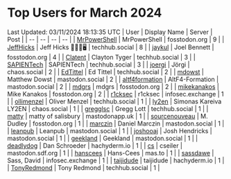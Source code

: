 # Top Users for March 2024
Last Updated: 03/11/2024 18:13:35 UTC
| User | Display Name | Server | Post |
| -- | -- | -- | -- |
| [MrPowerShell](https://fosstodon.org/@MrPowerShell) | MrPowerShell | fosstodon.org | 9 |
| [JeffHicks](https://techhub.social/@JeffHicks) | Jeff Hicks 🐶🎼🍷🖥️ | techhub.social | 8 |
| [jaykul](https://fosstodon.org/@jaykul) | Joel Bennett | fosstodon.org | 4 |
| [Clatent](https://techhub.social/@Clatent) | Clayton Tyger | techhub.social | 3 |
| [SAPIENTech](https://techhub.social/@SAPIENTech) | SAPIENTech | techhub.social | 3 |
| [joergi](https://chaos.social/@joergi) | Jörgi | chaos.social | 2 |
| [EdTittel](https://techhub.social/@EdTittel) | Ed Tittel | techhub.social | 2 |
| [mdowst](https://mastodon.social/@mdowst) | Matthew Dowst | mastodon.social | 2 |
| [altf4formation](https://mastodon.social/@altf4formation) | AltF4-Formation | mastodon.social | 2 |
| [mdgrs](https://fosstodon.org/@mdgrs) | mdgrs | fosstodon.org | 2 |
| [mikekanakos](https://fosstodon.org/@mikekanakos) | Mike Kanakos | fosstodon.org | 2 |
| [r1cksec](https://infosec.exchange/@r1cksec) | r1cksec | infosec.exchange | 1 |
| [ollimenzel](https://techhub.social/@ollimenzel) | Oliver Menzel | techhub.social | 1 |
| [ly2en](https://chaos.social/@ly2en) | Simonas Kareiva LY2EN | chaos.social | 1 |
| [gregglsc](https://techhub.social/@gregglsc) | Gregg Lott | techhub.social | 1 |
| [matty](https://mastodonapp.uk/@matty) | matty of salisbury | mastodonapp.uk | 1 |
| [sourcenouveau](https://fosstodon.org/@sourcenouveau) | M. Dudley | fosstodon.org | 1 |
| [marczin](https://mastodon.social/@marczin) | Daniel Marczin | mastodon.social | 1 |
| [leanpub](https://mastodon.social/@leanpub) | Leanpub | mastodon.social | 1 |
| [joshooaj](https://mastodon.social/@joshooaj) | Josh Hendricks | mastodon.social | 1 |
| [geekland](https://mastodon.social/@geekland) | Geekland | mastodon.social | 1 |
| [deadlydog](https://hachyderm.io/@deadlydog) | Dan Schroeder | hachyderm.io | 1 |
| [cs](https://mastodon.sdf.org/@cs) | cseiler | mastodon.sdf.org | 1 |
| [hanscees](https://mas.to/@hanscees) | Hans-Cees | mas.to | 1 |
| [sassdawe](https://infosec.exchange/@sassdawe) | Sass, David | infosec.exchange | 1 |
| [taijidude](https://hachyderm.io/@taijidude) | taijidude | hachyderm.io | 1 |
| [TonyRedmond](https://techhub.social/@TonyRedmond) | Tony Redmond | techhub.social | 1 |
